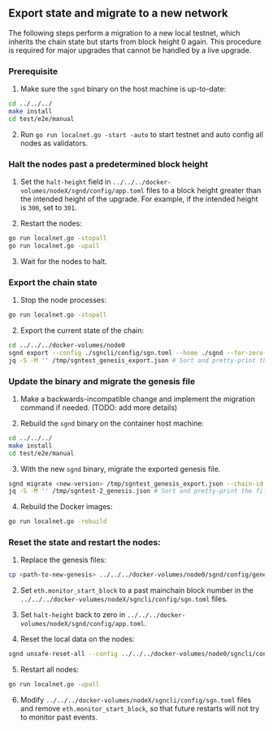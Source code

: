 ## Export state and migrate to a new network

The following steps perform a migration to a new local testnet, which inherits the chain state but
starts from block height 0 again. This procedure is required for major upgrades that cannot be
handled by a live upgrade.

### Prerequisite

1. Make sure the `sgnd` binary on the host machine is up-to-date:

```sh
cd ../../../
make install
cd test/e2e/manual
```

2. Run `go run localnet.go -start -auto` to start testnet and auto config all nodes as validators.

### Halt the nodes past a predetermined block height

1. Set the `halt-height` field in `../../../docker-volumes/nodeX/sgnd/config/app.toml` files to a
block height greater than the intended height of the upgrade. For example, if the intended height
is `300`, set to `301`.

2. Restart the nodes:

```sh
go run localnet.go -stopall
go run localnet.go -upall
```

3. Wait for the nodes to halt.

### Export the chain state

1. Stop the node processes:

```sh
go run localnet.go -stopall
```

2. Export the current state of the chain:

```sh
cd ../../../docker-volumes/node0
sgnd export --config ./sgncli/config/sgn.toml --home ./sgnd --for-zero-height --height <upgrade-height> > /tmp/sgntest_genesis_export.json
jq -S -M '' /tmp/sgntest_genesis_export.json # Sort and pretty-print the file
```

### Update the binary and migrate the genesis file

1. Make a backwards-incompatible change and implement the migration command if needed. (TODO: add
more details)

2. Rebuild the `sgnd` binary on the container host machine:

```sh
cd ../../../
make install
cd test/e2e/manual
```

3. With the new `sgnd` binary, migrate the exported genesis file.

```sh
sgnd migrate <new-version> /tmp/sgntest_genesis_export.json --chain-id sgntest-2 > /tmp/sgntest-2_genesis.json
jq -S -M '' /tmp/sgntest-2_genesis.json # Sort and pretty-print the file
```

4. Rebuild the Docker images:

```sh
go run localnet.go -rebuild
```

### Reset the state and restart the nodes:

1. Replace the genesis files:

```sh
cp <path-to-new-genesis> ../../../docker-volumes/node0/sgnd/config/genesis.json # Repeat for all nodes
```

2. Set `eth.monitor_start_block` to a past mainchain block number in the
`../../../docker-volumes/nodeX/sgncli/config/sgn.toml` files.

3. Set `halt-height` back to zero in `../../../docker-volumes/nodeX/sgnd/config/app.toml`.

4. Reset the local data on the nodes:

```sh
sgnd unsafe-reset-all --config ../../../docker-volumes/node0/sgncli/config/sgn.toml --home ../../../docker-volumes/node0/sgnd # Repeat for all nodes
```

5. Restart all nodes:

```sh
go run localnet.go -upall
```

6. Modify `../../../docker-volumes/nodeX/sgncli/config/sgn.toml` files and remove
`eth.monitor_start_block`, so that future restarts will not try to monitor past events.
